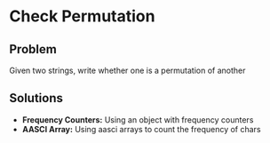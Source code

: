 # Check Permutation

## Problem
Given two strings, write whether one is a permutation of another

## Solutions
- **Frequency Counters:** Using an object with frequency counters
- **AASCI Array:** Using aasci arrays to count the frequency of chars
